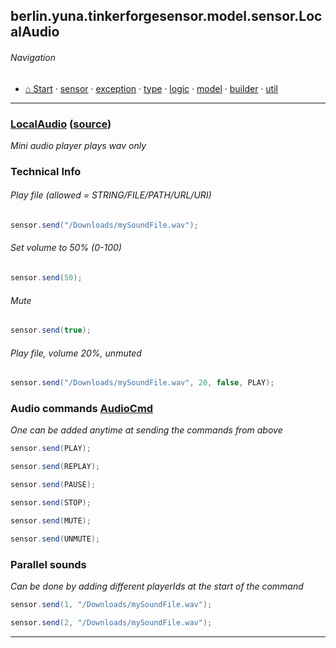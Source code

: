 ## berlin.yuna.tinkerforgesensor.model.sensor.LocalAudio
###### Navigation
* [⌂ Start](https://github.com/YunaBraska/tinkerforge-sensor/blob/master/readmeDoc/README.md) · [sensor](https://github.com/YunaBraska/tinkerforge-sensor/blob/master/readmeDoc/berlin/yuna/tinkerforgesensor/model/sensor/README.md) · [exception](https://github.com/YunaBraska/tinkerforge-sensor/blob/master/readmeDoc/berlin/yuna/tinkerforgesensor/model/exception/README.md) · [type](https://github.com/YunaBraska/tinkerforge-sensor/blob/master/readmeDoc/berlin/yuna/tinkerforgesensor/model/type/README.md) · [logic](https://github.com/YunaBraska/tinkerforge-sensor/blob/master/readmeDoc/berlin/yuna/tinkerforgesensor/logic/README.md) · [model](https://github.com/YunaBraska/tinkerforge-sensor/blob/master/readmeDoc/berlin/yuna/tinkerforgesensor/model/README.md) · [builder](https://github.com/YunaBraska/tinkerforge-sensor/blob/master/readmeDoc/berlin/yuna/tinkerforgesensor/model/builder/README.md) · [util](https://github.com/YunaBraska/tinkerforge-sensor/blob/master/readmeDoc/berlin/yuna/tinkerforgesensor/util/README.md)

---
### [LocalAudio](https://github.com/YunaBraska/tinkerforge-sensor/blob/master/readmeDoc/berlin/yuna/tinkerforgesensor/model/sensor/LocalAudio.md) ([source](https://github.com/YunaBraska/tinkerforge-sensor/blob/master/src/main/java/berlin/yuna/tinkerforgesensor/model/sensor/LocalAudio.java))

 *Mini audio player plays wav only*
 
### Technical Info
 
###### Play file (allowed = STRING/FILE/PATH/URL/URI)
 
```java
sensor.send("/Downloads/mySoundFile.wav");
```
 
###### Set volume to 50% (0-100)
 
```java
sensor.send(50);
```
 
###### Mute
 
```java
sensor.send(true);
```
 
###### Play file, volume 20%, unmuted
 
```java
sensor.send("/Downloads/mySoundFile.wav", 20, false, PLAY);
```
 
### Audio commands [AudioCmd](https://github.com/YunaBraska/tinkerforge-sensor/blob/master/src/main/java/berlin/yuna/tinkerforgesensor/model/AudioCmd.java)
 *One can be added anytime at sending the commands from above*
 
```java
sensor.send(PLAY);
```
 
```java
sensor.send(REPLAY);
```
 
```java
sensor.send(PAUSE);
```
 
```java
sensor.send(STOP);
```
 
```java
sensor.send(MUTE);
```
 
```java
sensor.send(UNMUTE);
```
 
### Parallel sounds
 *Can be done by adding different playerIds at the start of the command*
 
```java
sensor.send(1, "/Downloads/mySoundFile.wav");
```
 
```java
sensor.send(2, "/Downloads/mySoundFile.wav");
```

--- 
